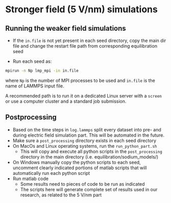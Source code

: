 # Stronger field (5 V/nm) simulations

## Running the weaker field simulations

* If the `in.file` is not yet present in each seed directory, copy the main dir file and change the restart file path from corresponding equilibration seed

* Run each seed as:

```bash
mpirun -n Np lmp_mpi -in in.file
```
where `Np` is the number of MPI processes to be used and `in.file` is the name of LAMMPS input file.

A recommended path is to run it on a dedicated Linux server with a `screen` or use a computer cluster and a standard job submission.

## Postprocessing

* Based on the time steps in `log.lammps` split every dataset into pre- and during electric field simulation part. This will be automated in the future.
* Make sure a `post_processing` directory exists in each seed directory
* On MacOs and Linux operating systems, run the `run_python_part.sh` 
	- This will copy and execute all python scripts in the `post_processing` directory in the main directory (i.e. equilibration/sodium_models/)
* On Windows manually copy the python scripts to each seed, uncomment clearly indicated portions of matlab scripts that will automatically run each python script
* Run matlab code
	- Some results need to pieces of code to be run as indicated
	- The scripts here will generate complete set of results used in our research, as related to the 5 V/nm part   
